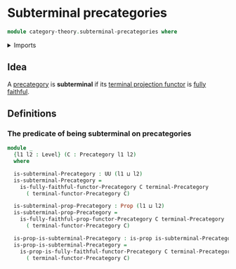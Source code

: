 # Subterminal precategories

```agda
module category-theory.subterminal-precategories where
```

<details><summary>Imports</summary>

```agda
open import category-theory.composition-operations-on-binary-families-of-sets
open import category-theory.fully-faithful-functors-precategories
open import category-theory.isomorphisms-in-precategories
open import category-theory.precategories
open import category-theory.pregroupoids
open import category-theory.preunivalent-categories
open import category-theory.strict-categories
open import category-theory.terminal-category

open import foundation.action-on-identifications-functions
open import foundation.contractible-types
open import foundation.dependent-pair-types
open import foundation.embeddings
open import foundation.equivalences
open import foundation.function-types
open import foundation.fundamental-theorem-of-identity-types
open import foundation.homotopies
open import foundation.identity-types
open import foundation.iterated-dependent-product-types
open import foundation.propositions
open import foundation.sets
open import foundation.subtype-identity-principle
open import foundation.unit-type
open import foundation.universe-levels
```

</details>

## Idea

A [precategory](category-theory.precategories.md) is **subterminal** if its
[terminal projection functor](category-theory.terminal-category.md) is
[fully faithful](category-theory.fully-faithful-functors-precategories.md).

## Definitions

### The predicate of being subterminal on precategories

```agda
module _
  {l1 l2 : Level} (C : Precategory l1 l2)
  where

  is-subterminal-Precategory : UU (l1 ⊔ l2)
  is-subterminal-Precategory =
    is-fully-faithful-functor-Precategory C terminal-Precategory
      ( terminal-functor-Precategory C)

  is-subterminal-prop-Precategory : Prop (l1 ⊔ l2)
  is-subterminal-prop-Precategory =
    is-fully-faithful-prop-functor-Precategory C terminal-Precategory
      ( terminal-functor-Precategory C)

  is-prop-is-subterminal-Precategory : is-prop is-subterminal-Precategory
  is-prop-is-subterminal-Precategory =
    is-prop-is-fully-faithful-functor-Precategory C terminal-Precategory
      ( terminal-functor-Precategory C)
```
